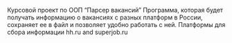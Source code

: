 Курсовой проект по ООП “Парсер вакансий”
Программа, которая будет получать информацию о вакансиях с разных платформ в России, сохраняет ее в файл и позволяет удобно работать с ней.
Платформы для сбора информации hh.ru and superjob.ru
